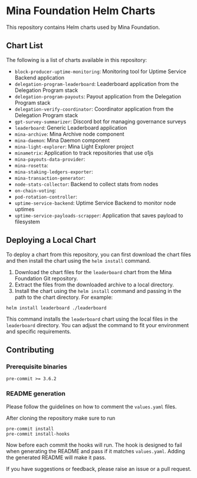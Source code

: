 # Mina Foundation Helm Charts

This repository contains Helm charts used by Mina Foundation.

## Chart List

The following is a list of charts available in this repository:

- `block-producer-uptime-monitoring`: Monitoring tool for Uptime Service Backend application
- `delegation-program-leaderboard`: Leaderboard application from the Delegation Program stack
- `delegation-program-payouts`: Payout application from the Delegation Program stack
- `delegation-verify-coordinator`: Coordinator application from the Delegation Program stack
- `gpt-survey-summarizer`: Discord bot for managing governance surveys
- `leaderboard`: Generic Leaderboard application
- `mina-archive`: Mina Archive node component
- `mina-daemon`: Mina Daemon component
- `mina-light-explorer`: Mina Light Explorer project
- `minametrix`: Application to track repositories that use o1js
- `mina-payouts-data-provider`:
- `mina-rosetta`:
- `mina-staking-ledgers-exporter`:
- `mina-transaction-generator`:
- `node-stats-collector`: Backend to collect stats from nodes
- `on-chain-voting`:
- `pod-rotation-controller`:
- `uptime-service-backend`: Uptime Service Backend to monitor node uptimes
- `uptime-service-payloads-scrapper`: Application that saves payload to filesystem

## Deploying a Local Chart

To deploy a chart from this repository, you can first download the chart files and then install the chart using the `helm install` command.

1. Download the chart files for the `leaderboard` chart from the Mina Foundation Git repository.
2. Extract the files from the downloaded archive to a local directory.
3. Install the chart using the `helm install` command and passing in the path to the chart directory. For example:

```
helm install leaderboard ./leaderboard
```

This command installs the `leaderboard` chart using the local files in the `leaderboard` directory. You can adjust the command to fit your environment and specific requirements.

## Contributing

### Prerequisite binaries

```
pre-commit >= 3.6.2
```

### README generation

Please follow the guidelines on how to comment the `values.yaml` files.

After cloning the repository make sure to run

```
pre-commit install
pre-commit install-hooks
```

Now before each commit the hooks will run. The hook is designed to fail when generating the README and pass if it matches `values.yaml`. Adding the generated README will make it pass.

If you have suggestions or feedback, please raise an issue or a pull request.
